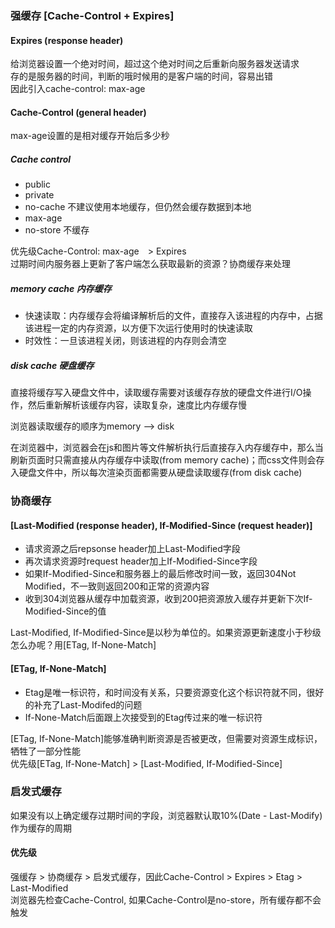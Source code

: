 ### 强缓存 [Cache-Control + Expires]
#### Expires (response header)  
  给浏览器设置一个绝对时间，超过这个绝对时间之后重新向服务器发送请求      
  存的是服务器的时间，判断的哦时候用的是客户端的时间，容易出错    
  因此引入cache-control: max-age    
#### Cache-Control (general header)     
  max-age设置的是相对缓存开始后多少秒   

##### Cache control
- public
- private
- no-cache 不建议使用本地缓存，但仍然会缓存数据到本地   
- max-age
- no-store 不缓存

优先级Cache-Control: max-age　> Expires   
过期时间内服务器上更新了客户端怎么获取最新的资源？协商缓存来处理  

##### memory cache 内存缓存
- 快速读取：内存缓存会将编译解析后的文件，直接存入该进程的内存中，占据该进程一定的内存资源，以方便下次运行使用时的快速读取 
- 时效性：一旦该进程关闭，则该进程的内存则会清空

##### disk cache 硬盘缓存
直接将缓存写入硬盘文件中，读取缓存需要对该缓存存放的硬盘文件进行I/O操作，然后重新解析该缓存内容，读取复杂，速度比内存缓存慢

浏览器读取缓存的顺序为memory –> disk

在浏览器中，浏览器会在js和图片等文件解析执行后直接存入内存缓存中，那么当刷新页面时只需直接从内存缓存中读取(from memory cache)；而css文件则会存入硬盘文件中，所以每次渲染页面都需要从硬盘读取缓存(from disk cache)

### 协商缓存
#### [Last-Modified (response header), If-Modified-Since (request header)]    
- 请求资源之后repsonse header加上Last-Modified字段
- 再次请求资源时request header加上If-Modified-Since字段
- 如果If-Modified-Since和服务器上的最后修改时间一致，返回304Not Modified，不一致则返回200和正常的资源内容 
- 收到304浏览器从缓存中加载资源，收到200把资源放入缓存并更新下次If-Modified-Since的值   

Last-Modified, If-Modified-Since是以秒为单位的。如果资源更新速度小于秒级怎么办呢？用[ETag, If-None-Match]  

#### [ETag, If-None-Match] 
- Etag是唯一标识符，和时间没有关系，只要资源变化这个标识符就不同，很好的补充了Last-Modifed的问题   
- If-None-Match后面跟上次接受到的Etag传过来的唯一标识符    

[ETag, If-None-Match]能够准确判断资源是否被更改，但需要对资源生成标识，牺牲了一部分性能   
优先级[ETag, If-None-Match] > [Last-Modified, If-Modified-Since]

### 启发式缓存
如果没有以上确定缓存过期时间的字段，浏览器默认取10%(Date - Last-Modify)作为缓存的周期  

#### 优先级
强缓存 > 协商缓存 > 启发式缓存，因此Cache-Control > Expires > Etag > Last-Modified     
浏览器先检查Cache-Control, 如果Cache-Control是no-store，所有缓存都不会触发   

